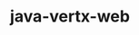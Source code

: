 ---
title: java-vertx-web
registryType: instrumentation
tags:
  - opentracing
  - Java
repo: https://github.com/opentracing-contrib/java-vertx-web
license: Apache License 2.0
description: OpenTracing instrumentation for Vert.x web package
authors: OpenTracing Contributors
---
